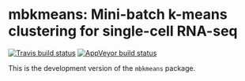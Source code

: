 # mbkmeans: Mini-batch k-means clustering for single-cell RNA-seq

[![Travis build status](https://travis-ci.org/drisso/mbkmeans.svg?branch=master)](https://travis-ci.org/drisso/mbkmeans)
[![AppVeyor build status](https://ci.appveyor.com/api/projects/status/github/drisso/mbkmeans?branch=master&svg=true)](https://ci.appveyor.com/project/drisso/mbkmeans)

This is the development version of the `mbkmeans` package.
